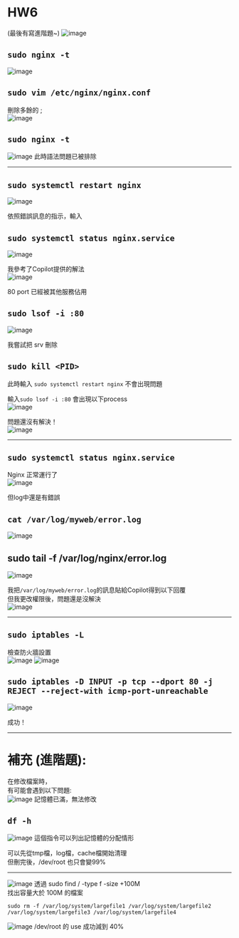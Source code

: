 # HW6
(最後有寫進階題~)
![image](https://hackmd.io/_uploads/SJBc_WiWkx.png)

## `sudo nginx -t`
![image](https://hackmd.io/_uploads/SyumFJcWyx.png)

## `sudo vim /etc/nginx/nginx.conf`
刪除多餘的 ;  
![image](https://hackmd.io/_uploads/H1-Kc4ob1l.png)

## `sudo nginx -t`
![image](https://hackmd.io/_uploads/BJub9Libyl.png)
此時語法問題已被排除  

---

## `sudo systemctl restart nginx`
![image](https://hackmd.io/_uploads/SyygoUiZ1x.png)

依照錯誤訊息的指示，輸入   
## `sudo systemctl status nginx.service`

![image](https://hackmd.io/_uploads/rJAKoLjWkx.png)


我參考了Copilot提供的解法  
![image](https://hackmd.io/_uploads/S1bSusoW1e.png)

80 port 已經被其他服務佔用  

## `sudo lsof -i :80`
![image](https://hackmd.io/_uploads/ByjlT8ob1l.png)


我嘗試把 srv 刪除  
## `sudo kill <PID>`

此時輸入 `sudo systemctl restart nginx` 不會出現問題   

輸入`sudo lsof -i :80` 會出現以下process  
![image](https://hackmd.io/_uploads/rk2K16ib1x.png)  

問題還沒有解決！  
![image](https://hackmd.io/_uploads/Hy3Ue6jZ1x.png)

--- 
## `sudo systemctl status nginx.service`
Nginx 正常運行了  
![image](https://hackmd.io/_uploads/SyW7GTjb1e.png)

但log中還是有錯誤  
## `cat /var/log/myweb/error.log`
![image](https://hackmd.io/_uploads/Hkzmmai-1x.png)

## sudo tail -f /var/log/nginx/error.log
![image](https://hackmd.io/_uploads/SyLdXpjW1e.png)


我把`/var/log/myweb/error.log`的訊息貼給Copilot得到以下回覆  
但我更改權限後，問題還是沒解決  
![image](https://hackmd.io/_uploads/rk5pmaoWyg.png)

--- 

## `sudo iptables -L`
檢查防火牆設置  
![image](https://hackmd.io/_uploads/BkJU06oZJe.png)
![image](https://hackmd.io/_uploads/BkaVCai-ye.png)

## `sudo iptables -D INPUT -p tcp --dport 80 -j REJECT --reject-with icmp-port-unreachable`

![image](https://hackmd.io/_uploads/BynG1AsZJx.png)

成功！



---
# 補充 (進階題): 
在修改檔案時，  
有可能會遇到以下問題:  
![image](https://hackmd.io/_uploads/r1yzKLoW1e.png)
記憶體已滿，無法修改  

## `df -h`
![image](https://hackmd.io/_uploads/ryEQaEsWJg.png)
這個指令可以列出記憶體的分配情形  

可以先從tmp檔，log檔，cache檔開始清理  
但刪完後，/dev/root 也只會變99%  

---

![image](https://hackmd.io/_uploads/r1i0WRsbyg.png)
透過 sudo find / -type f -size +100M  
找出容量大於 100M 的檔案  

`sudo rm -f /var/log/system/largefile1 /var/log/system/largefile2 /var/log/system/largefile3 /var/log/system/largefile4`

![image](https://hackmd.io/_uploads/rynUMAsZ1e.png)
/dev/root 的 use 成功減到 40%  
















